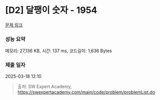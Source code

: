 # [D2] 달팽이 숫자 - 1954 

[문제 링크](https://swexpertacademy.com/main/code/problem/problemDetail.do?contestProbId=AV5PobmqAPoDFAUq) 

### 성능 요약

메모리: 27,136 KB, 시간: 137 ms, 코드길이: 1,636 Bytes

### 제출 일자

2025-03-18 12:10



> 출처: SW Expert Academy, https://swexpertacademy.com/main/code/problem/problemList.do